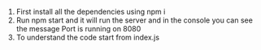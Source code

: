 1) First install all the dependencies using npm i 
2) Run npm start and it will run the server and in the console you can see the message Port is running on 8080
3) To understand the code start from index.js